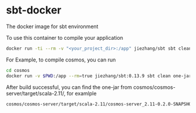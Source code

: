 # sbt-docker
The docker image for sbt environment

To use this container to compile your application
```bash
docker run -ti --rm -v "<your_project_dir>:/app" jiezhang/sbt sbt clean compile
```

For Example, to compile cosmos, you can run 
```bash
cd cosmos
docker run -v $PWD:/app --rm=true jiezhang/sbt:0.13.9 sbt clean one-jar
```
After build successful, you can find the one-jar from cosmos/cosmos-server/target/scala-2.11/, for examlple
```bash
cosmos/cosmos-server/target/scala-2.11/cosmos-server_2.11-0.2.0-SNAPSHOT-one-jar.jar
```
